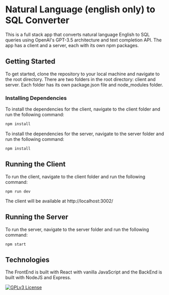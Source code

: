 # Natural Language (english only) to SQL Converter

This is a full stack app that converts natural language English to SQL queries using OpenAI's GPT-3.5 architecture and text completion API. The app has a client and a server, each with its own npm packages.

## Getting Started

To get started, clone the repository to your local machine and navigate to the root directory. There are two folders in the root directory: client and server. Each folder has its own package.json file and node_modules folder.

### Installing Dependencies

To install the dependencies for the client, navigate to the client folder and run the following command:

```bash
npm install
```

To install the dependencies for the server, navigate to the server folder and run the following command:

```
npm install
```

## Running the Client

To run the client, navigate to the client folder and run the following command:

```
npm run dev
```

The client will be available at http://localhost:3002/

## Running the Server

To run the server, navigate to the server folder and run the following command:

```
npm start
```

## Technologies

The FrontEnd is built with React with vanilla JavaScript and the BackEnd is built with NodeJS and Express.

[![GPLv3 License](https://img.shields.io/badge/License-GPL%20v3-yellow.svg)](https://opensource.org/licenses/)

